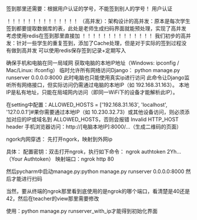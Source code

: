 签到那里还需要：根据用户认证的学号，不能签到别人的学号！
用户认证



！！！！！！！！！！！！！！
（高并发）：架构设计的高并发：原本是每次学生签到都要提取数据库的表，此处是老师生成扫码界面就能预处理，实现了高并发
考虑使用redis在签到那里直接加
！！！！！！！！！！！！！！
我们初步的高并发：针对一些学生的重复签到，添加了Cache处理，但是对于实际的签到过程没有做到高并发
可以使用redis保存签到记录+定期写入




确保手机和电脑在同一局域网
获取电脑的本地IP地址（Windows: ipconfig / Mac/Linux: ifconfig）
临时允许所有网络访问Django： python manage.py runserver 0.0.0.0:8000  此时电脑也只能使用真实ip进行访问
此命令让Django监听所有网络接口，但实际访问仍需通过电脑的本地IP（如 192.168.31.163）。
本地IP是私有地址，只能在局域网内访问（即同一WiFi下的设备才能解析此IP）。

在setting中配置：ALLOWED_HOSTS = ['192.168.31.163', 'localhost', '127.0.0.1']#果你需要通过本地IP（如 10.230.32.73）或其他设备访问，则必须添加对应的IP或域名到 ALLOWED_HOSTS，否则会报错 Invalid HTTP_HOST header
手机浏览器访问：http://[电脑本地IP]:8000/...（生成二维码的页面）

ngork内网穿透：
先打开ngork，映射到外网ip

具体：
配置密钥：双击打开ngrok，执行如下命令： ngrok authtoken 2Yh...（Your Authtoken）
映射端口：ngrok http 80

然后pycharm中启动manage.py:python manage.py runserver 0.0.0.0:8000
然后才能进行扫码

当然，要从终端的ngrok那里看到底使用的是ngrok的哪个端口，看清楚是40还是42，然后在teacher的view那里需要修改


使用：python manage.py runserver_with_ip才能得到初始化界面
